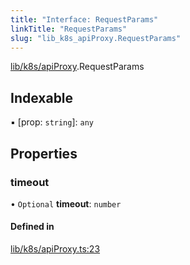 ```yaml
---
title: "Interface: RequestParams"
linkTitle: "RequestParams"
slug: "lib_k8s_apiProxy.RequestParams"
---
```


[lib/k8s/apiProxy](../modules/lib_k8s_apiProxy.md).RequestParams

## Indexable

▪ [prop: `string`]: `any`

## Properties

### timeout

• `Optional` **timeout**: `number`

#### Defined in

[lib/k8s/apiProxy.ts:23](https://github.com/kinvolk/headlamp/blob/490b989/frontend/src/lib/k8s/apiProxy.ts#L23)
